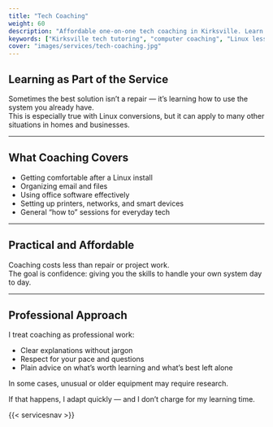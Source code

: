 ```yaml
---
title: "Tech Coaching"
weight: 60
description: "Affordable one-on-one tech coaching in Kirksville. Learn Linux, organize files, set up devices, and gain confidence with your technology."
keywords: ["Kirksville tech tutoring", "computer coaching", "Linux lessons", "Switchboard Tech Services coaching"]
cover: "images/services/tech-coaching.jpg"
---
```



## Learning as Part of the Service

Sometimes the best solution isn’t a repair — it’s learning how to use the system you already have.  
This is especially true with Linux conversions, but it can apply to many other situations in homes and businesses.

---

## What Coaching Covers

- Getting comfortable after a Linux install  
- Organizing email and files  
- Using office software effectively  
- Setting up printers, networks, and smart devices  
- General “how to” sessions for everyday tech

---

## Practical and Affordable

Coaching costs less than repair or project work.  
The goal is confidence: giving you the skills to handle your own system day to day.

---

## Professional Approach

I treat coaching as professional work:  

- Clear explanations without jargon  
- Respect for your pace and questions  
- Plain advice on what’s worth learning and what’s best left alone

In some cases, unusual or older equipment may require research.  

If that happens, I adapt quickly — and I don’t charge for my learning time.  

{{< servicesnav >}}